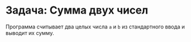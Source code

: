# Задача: Сумма двух чисел

Программа считывает два целых числа `a` и `b` из стандартного ввода и выводит их сумму.
